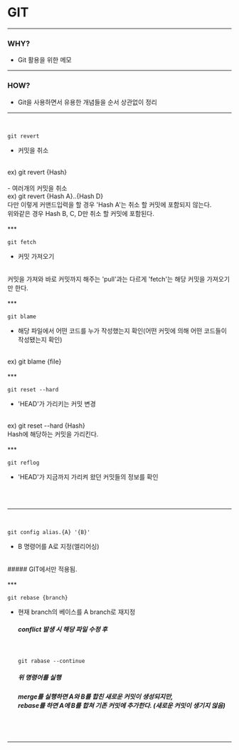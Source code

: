 # GIT
***
### WHY?
- Git 활용을 위한 메모
***
### HOW?
- Git을 사용하면서 유용한 개념들을 순서 상관없이 정리

***
<br>

```
git revert
```
- 커밋을 취소
<br>
ex) git revert {Hash}
<br><br>
- 여러개의 커밋을 취소
<br>
ex) git revert {Hash A}..{Hash D}
<br>
다만 이렇게 커맨드입력을 할 경우 'Hash A'는 취소 할 커밋에 포함되지 않는다.<br>
위와같은 경우 Hash B, C, D만 취소 할 커밋에 포함된다.
<br><br>
***
<br>

```
git fetch
```
* 커밋 가져오기
<br>
커밋을 가져와 바로 커밋까지 해주는 'pull'과는 다르게 'fetch'는 해당 커밋을 가져오기만 한다.
<br><br>
***
<br>

```
git blame
```
* 해당 파일에서 어떤 코드를 누가 작성했는지 확인(어떤 커밋에 의해 어떤 코드들이 작성됐는지 확인)
<br>
ex) git blame {file}
<br><br>
***
<br>

```
git reset --hard
```
* 'HEAD'가 가리키는 커밋 변경
<br>
ex) git reset --hard {Hash}
<br>
Hash에 해당하는 커밋을 가리킨다.
<br><br>
***
<br>

```
git reflog
```
* 'HEAD'가 지금까지 가리켜 왔던 커밋들의 정보를 확인

<br><br>
***
<br>

```
git config alias.{A} '{B}'
```
* B 명령어를 A로 지정(엘리어싱)
<br>
  ##### GIT에서만 적용됨.
<br><br>
***
<br>

```
git rebase {branch}
```
* 현재 branch의 베이스를 A branch로 재지정
  ##### conflict 발생 시 해당 파일 수정 후 
  <br>

  ```
  git rabase --continue
  ```
  ##### 위 명령어를 실행
  ##### merge를 실행하면 A와 B를 합친 새로운 커밋이 생성되지만,<br> rebase를 하면 A에 B를 합쳐 기존 커밋에 추가한다. (새로운 커밋이 생기지 않음)
  
<br><br>
***
<br>
